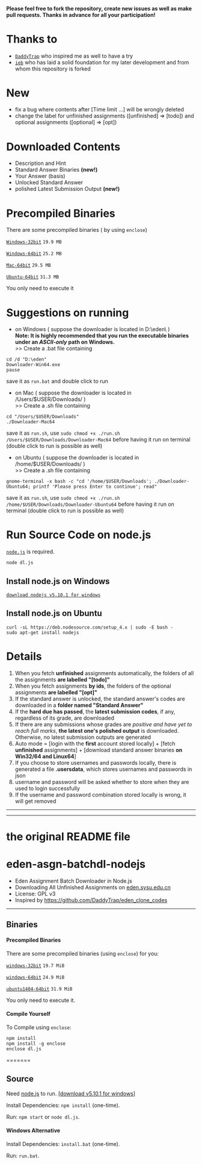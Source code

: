 #### Please feel free to fork the repository, create new issues as well as make pull requests. Thanks in advance for all your participation!

# Thanks to

- [``DaddyTrap``](https://github.com/DaddyTrap/eden_clone_codes) who inspired me as well to have a try
- [``ieb``](https://github.com/iebb/eden-asgn-batchdl-nodejs) who has laid a solid foundation for my later development and from whom this repository is forked

# New

- fix a bug where contents after [Time limit ...] will be wrongly deleted
- change the label for unfinished assignments ([unfinished] => [todo]) and optional assignments ([optional] => [opt])

# Downloaded Contents

- Description and Hint
- Standard Answer Binaries **(new!)**
- Your Answer (basis)
- Unlocked Standard Answer
- polished Latest Submission Output **(new!)**

# Precompiled Binaries

There are some precompiled binaries ( by using ``enclose``)

[``Windows-32bit``](https://github.com/Mensu/eden-asgn-batchdl-nodejs/releases/download/v0.4-alpha/Downloader-Win32.exe)
``19.9 MB``

[``Windows-64bit``](https://github.com/Mensu/eden-asgn-batchdl-nodejs/releases/download/v0.4-alpha/Downloader-Win64.exe)
``25.2 MB``

[``Mac-64bit``](https://github.com/Mensu/eden-asgn-batchdl-nodejs/releases/download/v0.4-alpha/Downloader-Mac64)
``29.5 MB``

[``Ubuntu-64bit``](https://github.com/Mensu/eden-asgn-batchdl-nodejs/releases/download/v0.4-alpha/Downloader-Ubuntu64)
``31.3 MB``

You only need to execute it

# Suggestions on running

- on Windows ( suppose the downloader is located in D:\eden\ )  
 **Note: It is highly recommended that you run the executable binaries under an *ASCII-only* path on Windows.**  
\>\> Create a .bat file containing
 
~~~
cd /d "D:\eden"
Downloader-Win64.exe
pause
~~~
save it as ``run.bat`` and double click to run

- on Mac ( suppose the downloader is located in /Users/$USER/Downloads/ )  
\>\> Create a .sh file containing

~~~
cd "/Users/$USER/Downloads"
./Downloader-Mac64
~~~
save it as ``run.sh``, use ``sudo chmod +x ./run.sh /Users/$USER/Downloads/Downloader-Mac64`` before having it run on terminal (double click to run is possible as well)  

- on Ubuntu ( suppose the downloader is located in /home/$USER/Downloads/ )  
\>\> Create a .sh file containing

~~~
gnome-terminal -x bash -c "cd '/home/$USER/Downloads'; ./Downloader-Ubuntu64; printf 'Please press Enter to continue'; read"
~~~
save it as ``run.sh``, use ``sudo chmod +x ./run.sh /home/$USER/Downloads/Downloader-Ubuntu64`` before having it run on terminal (double click to run is possible as well)  

# Run Source Code on node.js

[``node.js``](https://nodejs.org/en/) is required.

~~~
node dl.js
~~~

## Install node.js on Windows

[``download nodejs v5.10.1 for windows``](https://nodejs.org/dist/v5.10.1/node-v5.10.1-x64.msi)

## Install node.js on Ubuntu

~~~
curl -sL https://deb.nodesource.com/setup_4.x | sudo -E bash -
sudo apt-get install nodejs
~~~

# Details

1. When you fetch **unfinished** assignments automatically, the folders of all the assignments **are labelled "[todo]"**
2. When you fetch assignments **by ids**, the folders of the optional assignments **are labelled "[opt]"**
3. If the standard answer is unlocked, the standard answer's codes are downloaded in a **folder named "Standard Answer"**
4. If the **hard due has passed**, the **latest submission codes**, if any, regardless of its grade, are downloaded
5. If there are any submissions whose grades are *positive and have yet to reach full marks*, **the  latest one's polished output** is downloaded. Otherwise, no latest submission outputs are generated
6. Auto mode = [login with the **first** account stored locally] + [fetch **unfinished** assignments] + [download standard answer binaries **on Win32/64 and Linux64**]
7. If you choose to store usernames and passwords locally, there is generated a file **.usersdata**, which stores usernames and passwords in json
  1. username and password will be asked whether to store when they are used to login successfully
  2. If the username and password combination stored locally is wrong, it will get removed


-------

-------

# the original README file

# eden-asgn-batchdl-nodejs

* Eden Assignment Batch Downloader in Node.js
* Downloading All Unfinished Assignments on [eden.sysu.edu.cn](http://eden.sysu.edu.cn/)
* License: GPL v3
* Inspired by https://github.com/DaddyTrap/eden_clone_codes

--------

## Binaries

#### Precompiled Binaries

There are some precompiled binaries (using ``enclose``) for you:

[``windows-32bit``](https://github.com/iebb/eden-asgn-batchdl-nodejs/releases/download/v0.16.4.21/downloader-win32.exe)
``19.7 MiB``

[``windows-64bit``](https://github.com/iebb/eden-asgn-batchdl-nodejs/releases/download/v0.16.4.21/downloader-win64.exe)
``24.9 MiB``

[``ubuntu1404-64bit``](https://github.com/iebb/eden-asgn-batchdl-nodejs/releases/download/v0.16.4.21/downloader-ubuntu64)
``31.9 MiB``

You only need to execute it.

#### Compile Yourself

To Compile using ``enclose``:

	npm install
	npm install -g enclose
	enclose dl.js
	
=======
## Source

Need [node.js](https://nodejs.org/en/ "Node.js") to run. [[download v5.10.1 for windows]](https://nodejs.org/dist/v5.10.1/node-v5.10.1-x64.msi)

Install Dependencies: ``npm install`` (one-time).

Run: ``npm start`` or ``node dl.js``.

#### Windows Alternative

Install Dependencies: ``install.bat`` (one-time).

Run: ``run.bat``.
